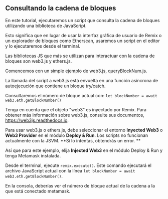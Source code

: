 ## Consultando la cadena de bloques

En este tutorial, ejecutaremos un script que consulta la cadena de bloques utilizando una biblioteca de JavaScript.

Esto significa que en lugar de usar la interfaz gráfica de usuario de Remix o un explorador de bloques como Etherscan, usaremos un script en el editor y lo ejecutaremos desde el terminal.

Las bibliotecas JS que más se utilizan para interactuar con la cadena de bloques son web3.js y ethers.js.

Comencemos con un simple ejemplo de web3.js, queryBlockNum.js.

La llamada del script a web3.js está envuelta en una función asíncrona de autoejecución que contiene un bloque try/catch.

Consultaremos el número de bloque actual con:
`let blockNumber = await web3.eth.getBlockNumber()`

Tenga en cuenta que el objeto "web3" es inyectado por Remix. Para obtener más información sobre web3.js, consulte sus documentos, <a href="https://web3js.readthedocs.io/" target="_blank">https://web3js.readthedocs.io</a>.

Para usar web3.js o ethers.js, debe seleccionar el entorno **Inyected Web3** o **Web3 Provider** en el módulo **Deploy & Run**.  Los scripts no funcionan actualmente con la JSVM. \*\*Si lo intentas, obtendrás un error. \*\*

Así que para este ejemplo, elija **Injected Web3** en el módulo Deploy & Run y tenga Metamask instalada.

Desde el terminal, ejecute `remix.execute()`. Este comando ejecutará el archivo JavaScript actual con la línea `let blockNumber = await web3.eth.getBlockNumber()`.

En la consola, deberías ver el número de bloque actual de la cadena a la que está conectado metamask.
